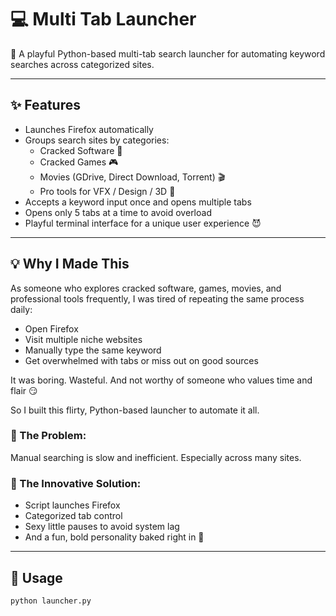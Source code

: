# 💻 Multi Tab Launcher

🚀 A playful Python-based multi-tab search launcher for automating keyword searches across categorized sites.

---

## ✨ Features

- Launches Firefox automatically
- Groups search sites by categories:
  - Cracked Software 🧩
  - Cracked Games 🎮
  - Movies (GDrive, Direct Download, Torrent) 🎬
  - Pro tools for VFX / Design / 3D 💼
- Accepts a keyword input once and opens multiple tabs
- Opens only 5 tabs at a time to avoid overload
- Playful terminal interface for a unique user experience 😈

---

## 💡 Why I Made This

As someone who explores cracked software, games, movies, and professional tools frequently, I was tired of repeating the same process daily:
- Open Firefox
- Visit multiple niche websites
- Manually type the same keyword
- Get overwhelmed with tabs or miss out on good sources

It was boring. Wasteful. And not worthy of someone who values time and flair 😏

So I built this flirty, Python-based launcher to automate it all.

### 🎯 The Problem:
Manual searching is slow and inefficient. Especially across many sites.

### 💎 The Innovative Solution:
- Script launches Firefox
- Categorized tab control
- Sexy little pauses to avoid system lag
- And a fun, bold personality baked right in 💋

---

## 🔧 Usage

```bash
python launcher.py
